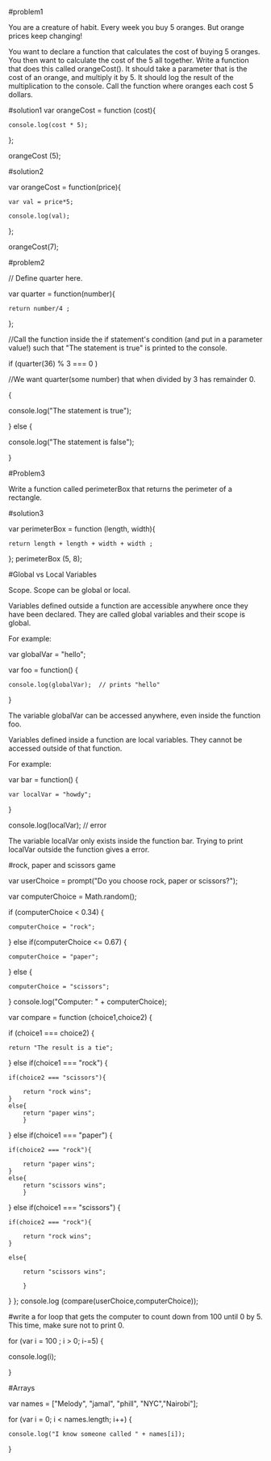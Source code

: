 #problem1

You are a creature of habit. Every week you buy 5 oranges. But orange prices keep changing!

You want to declare a function that calculates the cost of buying 5 oranges.
You then want to calculate the cost of the 5 all together.
Write a function that does this called orangeCost().
It should take a parameter that is the cost of an orange, and multiply it by 5.
It should log the result of the multiplication to the console.
Call the function where oranges each cost 5 dollars.


#solution1
var orangeCost = function (cost){

    console.log(cost * 5);
};

orangeCost (5);

#solution2

var orangeCost = function(price){

    var val = price*5;
    
    console.log(val);
};

orangeCost(7);

#problem2

// Define quarter here.

var quarter = function(number){

    return number/4 ;
};


//Call the function inside the if statement's condition (and put in a parameter value!) such that "The statement is true" is printed to the console.

if (quarter(36) % 3 === 0 ) 

//We want quarter(some number) that when divided by 3 has remainder 0.

{

  console.log("The statement is true");
  
} else {

  console.log("The statement is false");
  
}

#Problem3

Write a function called perimeterBox that returns the perimeter of a rectangle.

#solution3

var perimeterBox = function (length, width){
    
    return length + length + width + width ;
    
};
perimeterBox (5, 8);

#Global vs Local Variables

Scope. Scope can be global or local.

Variables defined outside a function are accessible anywhere once they have been declared. They are called global variables and their scope is global.

For example:

var globalVar = "hello";

var foo = function() {

    console.log(globalVar);  // prints "hello"
}

The variable globalVar can be accessed anywhere, even inside the function foo.

Variables defined inside a function are local variables. They cannot be accessed outside of that function.

For example:

var bar = function() {

    var localVar = "howdy";
}

console.log(localVar);  // error

The variable localVar only exists inside the function bar. Trying to print localVar outside the function gives a error.

#rock, paper and scissors game

var userChoice = prompt("Do you choose rock, paper or scissors?");

var computerChoice = Math.random();

if (computerChoice < 0.34) {

	computerChoice = "rock";
    
} else if(computerChoice <= 0.67) {

	computerChoice = "paper";
    
} else {

	computerChoice = "scissors";
    
} console.log("Computer: " + computerChoice);

var compare = function (choice1,choice2) {

if (choice1 === choice2) {
    
    return "The result is a tie";
}
else if(choice1 === "rock") {
    
    if(choice2 === "scissors"){
        
        return "rock wins";
    }
    else{
        return "paper wins";
        }
}
else if(choice1 === "paper") {
    
    if(choice2 === "rock"){
        
        return "paper wins";
    }
    else{
        return "scissors wins";
        }
}
else if(choice1 === "scissors") {
    
    if(choice2 === "rock"){
        
        return "rock wins";
    }
    
    else{
    
        return "scissors wins";
        
        }
}
};
console.log (compare(userChoice,computerChoice));

#write a for loop that gets the computer to count down from 100 until 0 by 5. This time, make sure not to print 0.

for (var i = 100 ; i > 0; i-=5) {

console.log(i);

}

#Arrays

var names = ["Melody", "jamal", "phill", "NYC","Nairobi"];

for (var i = 0; i < names.length; i++) {

    console.log("I know someone called " + names[i]);
}

























































